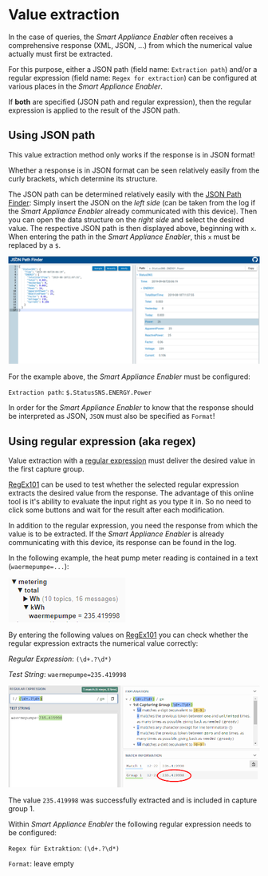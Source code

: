 # Value extraction
In the case of queries, the *Smart Appliance Enabler* often receives a comprehensive response (XML, JSON, ...) from which the numerical value actually must first be extracted.

For this purpose, either a JSON path (field name: `Extraction path`) and/or a regular expression (field name: `Regex for extraction`) can be configured at various places in the *Smart Appliance Enabler*.

If **both** are specified (JSON path and regular expression), then the regular expression is applied to the result of the JSON path.

## Using JSON path
This value extraction method only works if the response is in JSON format!

Whether a response is in JSON format can be seen relatively easily from the curly brackets, which determine its structure.

The JSON path can be determined relatively easily with the [JSON Path Finder](https://jsonpathfinder.com/): Simply insert the JSON on the _left side_ (can be taken from the log if the *Smart Appliance Enabler* already communicated with this device). Then you can open the data structure on the _right side_ and select the desired value. The respective JSON path is then displayed above, beginning with `x`. When entering the path in the *Smart Appliance Enabler*, this `x` must be replaced by a `$`.

![JSON Path Finder](../pics/JsonPathFinder.png)

For the example above, the *Smart Appliance Enabler* must be configured:

`Extraction path`: `$.StatusSNS.ENERGY.Power`

In order for the *Smart Appliance Enabler* to know that the response should be interpreted as JSON, `JSON` must also be specified as `Format`!

## Using regular expression (aka regex)

Value extraction with a [regular expression](http://www.regexe.de/hilfe.jsp) must deliver the desired value in the first capture group.

[RegEx101](https://regex101.com/) can be used to test whether the selected regular expression extracts the desired value from the response. The advantage of this online tool is it's ability to evaluate the input right as you type it in. So no need to click some buttons and wait for the result after each modification.

In addition to the regular expression, you need the response from which the value is to be extracted. If the *Smart Appliance Enabler* is already communicating with this device, its response can be found in the log.

In the following example, the heat pump meter reading is contained in a text (`waermepumpe=...`):

![MeteringKeyValueExample](../pics/MeteringKeyValueExample.png)

By entering the following values on [RegEx101](https://regex101.com/) you can check whether the regular expression extracts the numerical value correctly:

_Regular Expression_: `(\d+.?\d*)`

_Test String_: `waermepumpe=235.419998`

![RegEx101-Example](../pics/RegEx101-Example.png)

The value `235.419998` was successfully extracted and is included in capture group 1.

Within *Smart Appliance Enabler* the following regular expression needs to be configured:

`Regex für Extraktion`: `(\d+.?\d*)`

`Format`: leave empty
